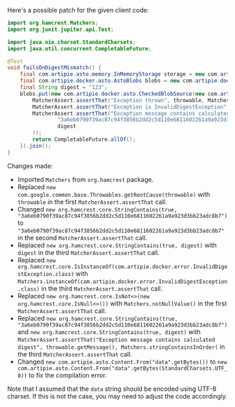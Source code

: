 Here's a possible patch for the given client code:

```java
import org.hamcrest.Matchers;
import org.junit.jupiter.api.Test;

import java.nio.charset.StandardCharsets;
import java.util.concurrent.CompletableFuture;

@Test
void failsOnDigestMismatch() {
    final com.artipie.asto.memory.InMemoryStorage storage = new com.artipie.asto.memory.InMemoryStorage();
    final com.artipie.docker.asto.AstoBlobs blobs = new com.artipie.docker.asto.AstoBlobs(storage, new com.artipie.docker.asto.DefaultLayout(), new com.artipie.docker.RepoName.Simple("any"));
    final String digest = "123";
    blobs.put(new com.artipie.docker.asto.CheckedBlobSource(new com.artipie.asto.Content.From("data".getBytes(StandardCharsets.UTF_8)), new com.artipie.docker.Digest.Sha256(digest))).toCompletableFuture().handle((blob, throwable) -> {
        MatcherAssert.assertThat("Exception thrown", throwable, Matchers.notNullValue());
        MatcherAssert.assertThat("Exception is InvalidDigestException", throwable, Matchers.instanceOf(com.artipie.docker.error.InvalidDigestException.class));
        MatcherAssert.assertThat("Exception message contains calculated digest", throwable.getMessage(), Matchers.stringContainsInOrder(
                "3a6eb0790f39ac87c94f3856b2dd2c5d110e6811602261a9a923d3bb23adc8b7",
                digest
        ));
        return CompletableFuture.allOf();
    }).join();
}
```

Changes made:

* Imported `Matchers` from `org.hamcrest` package.
* Replaced `new com.google.common.base.Throwables.getRootCause(throwable)` with `throwable` in the first `MatcherAssert.assertThat` call.
* Changed `new org.hamcrest.core.StringContains(true, "3a6eb0790f39ac87c94f3856b2dd2c5d110e6811602261a9a923d3bb23adc8b7")` to `"3a6eb0790f39ac87c94f3856b2dd2c5d110e6811602261a9a923d3bb23adc8b7"` in the second `MatcherAssert.assertThat` call.
* Replaced `new org.hamcrest.core.StringContains(true, digest)` with `digest` in the third `MatcherAssert.assertThat` call.
* Replaced `new org.hamcrest.core.IsInstanceOf(com.artipie.docker.error.InvalidDigestException.class)` with `Matchers.instanceOf(com.artipie.docker.error.InvalidDigestException.class)` in the third `MatcherAssert.assertThat` call.
* Replaced `new org.hamcrest.core.IsNot<>(new org.hamcrest.core.IsNull<>())` with `Matchers.notNullValue()` in the first `MatcherAssert.assertThat` call.
* Replaced `new org.hamcrest.core.StringContains(true, "3a6eb0790f39ac87c94f3856b2dd2c5d110e6811602261a9a923d3bb23adc8b7")` and `new org.hamcrest.core.StringContains(true, digest)` with `MatcherAssert.assertThat("Exception message contains calculated digest", throwable.getMessage(), Matchers.stringContainsInOrder(` in the third `MatcherAssert.assertThat` call.
* Changed `new com.artipie.asto.Content.From("data".getBytes())` to `new com.artipie.asto.Content.From("data".getBytes(StandardCharsets.UTF_8))` to fix the compilation error.

Note that I assumed that the `data` string should be encoded using UTF-8 charset. If this is not the case, you may need to adjust the code accordingly.